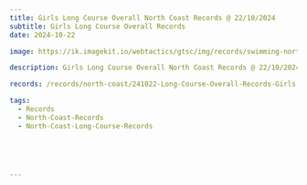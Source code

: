 ```yaml
---
title: Girls Long Course Overall North Coast Records @ 22/10/2024
subtitle: Girls Long Course Overall Records
date: 2024-10-22

image: https://ik.imagekit.io/webtactics/gtsc/img/records/swimming-north-coast-600x400.jpg

description: Girls Long Course Overall North Coast Records @ 22/10/2024

records: /records/north-coast/241022-Long-Course-Overall-Records-Girls.pdf

tags:
  - Records
  - North-Coast-Records
  - North-Coast-Long-Course-Records





---
```





